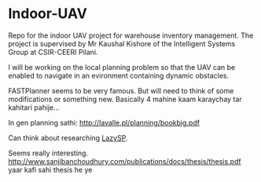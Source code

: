 # Indoor-UAV
Repo for the indoor UAV project for warehouse inventory management. The project is supervised by Mr Kaushal Kishore of the Intelligent Systems Group at CSIR-CEERI Pilani.

I will be working on the local planning problem so that the UAV can be enabled to navigate in an evironment containing dynamic obstacles.

FASTPlanner seems to be very famous. But will need to think of some modifications or something new. Basically 4 mahine kaam karaychay tar kahitari pahije...

In gen planning sathi: http://lavalle.pl/planning/bookbig.pdf

Can think about researching [LazySP](https://www.youtube.com/watch?v=adrVlZegiR0).

Seems really interesting. http://www.sanjibanchoudhury.com/publications/docs/thesis/thesis.pdf yaar kafi sahi thesis he ye
